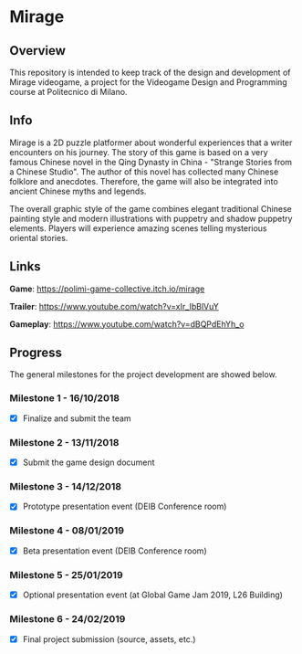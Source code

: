 # Mirage

## Overview
This repository is intended to keep track of the design and development of Mirage videogame, a project for the Videogame Design and Programming course at Politecnico di Milano.

## Info
Mirage is a 2D puzzle platformer about wonderful experiences that a writer encounters on his journey. The story of this game is based on a very famous Chinese novel in the Qing Dynasty in China - "Strange Stories from a Chinese Studio". The author of this novel has collected many Chinese folklore and anecdotes. Therefore, the game will also be integrated into ancient Chinese myths and legends.

The overall graphic style of the game combines elegant traditional Chinese painting style and modern illustrations with puppetry and shadow puppetry elements. Players will experience amazing scenes telling mysterious oriental stories.

## Links
**Game**: https://polimi-game-collective.itch.io/mirage

**Trailer**: https://www.youtube.com/watch?v=xIr_IbBlVuY

**Gameplay**: https://www.youtube.com/watch?v=dBQPdEhYh_o

## Progress
The general milestones for the project development are showed below.

### Milestone 1 - 16/10/2018
- [x] Finalize and submit the team

### Milestone 2 - 13/11/2018
- [x] Submit the game design document

### Milestone 3 - 14/12/2018
- [x] Prototype presentation event (DEIB Conference room)

### Milestone 4 - 08/01/2019
- [x] Beta presentation event (DEIB Conference room)

### Milestone 5 - 25/01/2019
- [x] Optional presentation event (at Global Game Jam 2019, L26 Building)

### Milestone 6 - 24/02/2019
- [x] Final project submission (source, assets, etc.)
